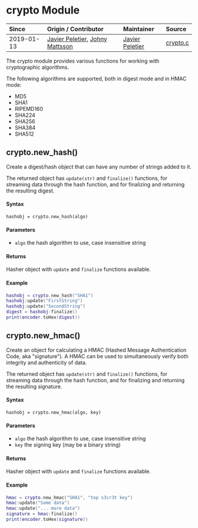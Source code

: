# crypto Module
| Since  | Origin / Contributor  | Maintainer  | Source  |
| :----- | :-------------------- | :---------- | :------ |
| 2019-01-13 | [Javier Peletier](https://github.com/jpeletier), [Johny Mattsson](https://github.com/jmattsson) | [Javier Peletier](https://github.com/jpeletier) | [crypto.c](../../../components/modules/crypto.c)|

The crypto module provides various functions for working with cryptographic algorithms.

The following algorithms are supported, both in digest mode and in HMAC mode:
* MD5
* SHA1
* RIPEMD160
* SHA224
* SHA256
* SHA384
* SHA512

## crypto.new_hash()

Create a digest/hash object that can have any number of strings added to it.

The returned object has `update(str)` and `finalize()` functions, for
streaming data through the hash function, and for finalizing and returning
the resulting digest.

#### Syntax
`hashobj = crypto.new_hash(algo)`

#### Parameters
- `algo` the hash algorithm to use, case insensitive string

#### Returns
Hasher object with `update` and `finalize` functions available.

#### Example
```lua
hashobj = crypto.new_hash("SHA1")
hashobj:update("FirstString")
hashobj:update("SecondString")
digest = hashobj:finalize()
print(encoder.toHex(digest))
```

## crypto.new_hmac()

Create an object for calculating a HMAC (Hashed Message Authentication Code,
aka "signature"). A HMAC can be used to simultaneously verify both integrity
and authenticity of data.

The returned object has `update(str)` and `finalize()` functions, for
streaming data through the hash function, and for finalizing and returning
the resulting signature.


#### Syntax
`hashobj = crypto.new_hmac(algo, key)`

#### Parameters
- `algo` the hash algorithm to use, case insensitive string
- `key` the signing key (may be a binary string)

#### Returns
Hasher object with `update` and `finalize` functions available.

#### Example
```lua
hmac = crypto.new_hmac("SHA1", "top s3cr3t key")
hmac:update("Some data")
hmac:update("... more data")
signature = hmac:finalize()
print(encoder.toHex(signature))
```
